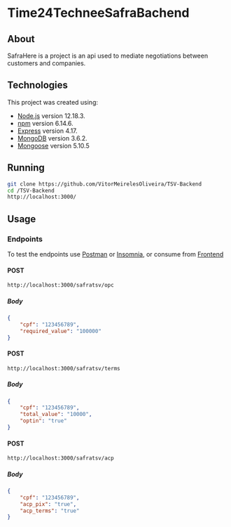 # Time24TechneeSafraBachend

## About

SafraHere is a project is an api used to mediate negotiations between customers and companies.

## Technologies

This project was created using:
 - [Node.js](https://nodejs.org/en/) version 12.18.3.
 - [npm](https://www.npmjs.com/) version 6.14.6.
 - [Express](https://expressjs.com/pt-br/) version 4.17.
 - [MongoDB](https://www.mongodb.com/) version 3.6.2.
 - [Mongoose](https://mongoosejs.com/) version 5.10.5


## Running

```bash
git clone https://github.com/VitorMeirelesOliveira/TSV-Backend
cd /TSV-Backend
http://localhost:3000/
```

## Usage

### Endpoints
To test the endpoints use [Postman](https://www.postman.com/) or [Insomnia](https://support.insomnia.rest/), or consume from [Frontend](https://github.com/lucascalzavara/time24-technee-safra-frontend)

#### POST
```bash
http://localhost:3000/safratsv/opc
```
##### Body
```json
{
    "cpf": "123456789",
    "required_value": "100000"
}
```

#### POST
```bash
http://localhost:3000/safratsv/terms
```
##### Body
```json
{
    "cpf": "123456789",
    "total_value": "10000",
    "optin": "true"
}
```

#### POST
```bash
http://localhost:3000/safratsv/acp
```

##### Body
```json
{
    "cpf": "123456789",
    "acp_pix": "true",
    "acp_terms": "true"
}
```
